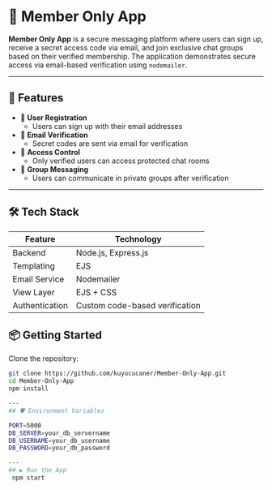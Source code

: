 # 🔐 Member Only App

**Member Only App** is a secure messaging platform where users can sign up, receive a secret access code via email, and join exclusive chat groups based on their verified membership. The application demonstrates secure access via email-based verification using `nodemailer`.

---

## 🎯 Features

- 🧾 **User Registration**
  - Users can sign up with their email addresses
- 📧 **Email Verification**
  - Secret codes are sent via email for verification
- 🔑 **Access Control**
  - Only verified users can access protected chat rooms
- 💬 **Group Messaging**
  - Users can communicate in private groups after verification

---

## 🛠️ Tech Stack

| Feature        | Technology           |
|----------------|----------------------|
| Backend        | Node.js, Express.js  |
| Templating     | EJS                  |
| Email Service  | Nodemailer           |
| View Layer     | EJS + CSS             |
| Authentication | Custom code-based verification |



## 📦 Getting Started

Clone the repository:

```bash
git clone https://github.com/kuyucucaner/Member-Only-App.git
cd Member-Only-App
npm install

---
## 🛡️ Environment Variables

PORT=5000
DB_SERVER=your_db_servername
DB_USERNAME=your_db_username
DB_PASSWORD=your_db_password

---
## ▶️ Run the App
 npm start


